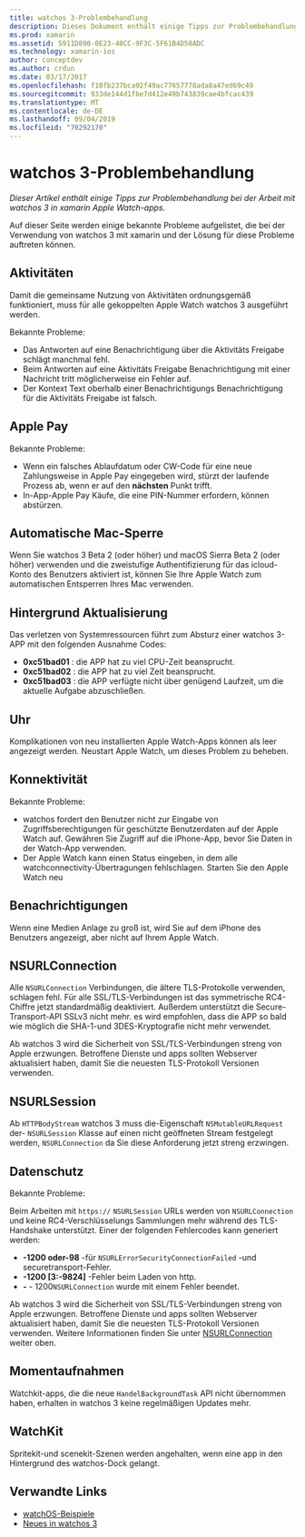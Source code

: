 ```yaml
---
title: watchos 3-Problembehandlung
description: Dieses Dokument enthält einige Tipps zur Problembehandlung bei der Arbeit mit watchos 3 in xamarin. Tipps beziehen sich auf Aktivitäten, Apple Pay, Hintergrund Aktualisierungen, NSURLConnection, Datenschutz und vieles mehr.
ms.prod: xamarin
ms.assetid: 5911D898-0E23-40CC-9F3C-5F61B4D50ADC
ms.technology: xamarin-ios
author: conceptdev
ms.author: crdun
ms.date: 03/17/2017
ms.openlocfilehash: f10fb237bca92f49ac77657778ada8a47ed69c49
ms.sourcegitcommit: 933de144d1fbe7d412e49b743839cae4bfcac439
ms.translationtype: MT
ms.contentlocale: de-DE
ms.lasthandoff: 09/04/2019
ms.locfileid: "70292170"
---
```

# <a name="watchos-3-troubleshooting"></a>watchos 3-Problembehandlung

_Dieser Artikel enthält einige Tipps zur Problembehandlung bei der Arbeit mit watchos 3 in xamarin Apple Watch-apps._

Auf dieser Seite werden einige bekannte Probleme aufgelistet, die bei der Verwendung von watchos 3 mit xamarin und der Lösung für diese Probleme auftreten können.

## <a name="activities"></a>Aktivitäten

Damit die gemeinsame Nutzung von Aktivitäten ordnungsgemäß funktioniert, muss für alle gekoppelten Apple Watch watchos 3 ausgeführt werden.

Bekannte Probleme:

- Das Antworten auf eine Benachrichtigung über die Aktivitäts Freigabe schlägt manchmal fehl.
- Beim Antworten auf eine Aktivitäts Freigabe Benachrichtigung mit einer Nachricht tritt möglicherweise ein Fehler auf.
- Der Kontext Text oberhalb einer Benachrichtigungs Benachrichtigung für die Aktivitäts Freigabe ist falsch.

## <a name="apple-pay"></a>Apple Pay

Bekannte Probleme:

- Wenn ein falsches Ablaufdatum oder CW-Code für eine neue Zahlungsweise in Apple Pay eingegeben wird, stürzt der laufende Prozess ab, wenn er auf den **nächsten** Punkt trifft.
- In-App-Apple Pay Käufe, die eine PIN-Nummer erfordern, können abstürzen.

## <a name="auto-mac-unlock"></a>Automatische Mac-Sperre

Wenn Sie watchos 3 Beta 2 (oder höher) und macOS Sierra Beta 2 (oder höher) verwenden und die zweistufige Authentifizierung für das icloud-Konto des Benutzers aktiviert ist, können Sie Ihre Apple Watch zum automatischen Entsperren Ihres Mac verwenden.

## <a name="background-refresh"></a>Hintergrund Aktualisierung

Das verletzen von Systemressourcen führt zum Absturz einer watchos 3-APP mit den folgenden Ausnahme Codes:

- **0xc51bad01** : die APP hat zu viel CPU-Zeit beansprucht.
- **0xc51bad02** : die APP hat zu viel Zeit beansprucht.
- **0xc51bad03** : die APP verfügte nicht über genügend Laufzeit, um die aktuelle Aufgabe abzuschließen.

## <a name="clock"></a>Uhr

Komplikationen von neu installierten Apple Watch-Apps können als leer angezeigt werden. Neustart Apple Watch, um dieses Problem zu beheben.

## <a name="connectivity"></a>Konnektivität

Bekannte Probleme:

- watchos fordert den Benutzer nicht zur Eingabe von Zugriffsberechtigungen für geschützte Benutzerdaten auf der Apple Watch auf. Gewähren Sie Zugriff auf die iPhone-App, bevor Sie Daten in der Watch-App verwenden.
- Der Apple Watch kann einen Status eingeben, in dem alle watchconnectivity-Übertragungen fehlschlagen. Starten Sie den Apple Watch neu

## <a name="notifications"></a>Benachrichtigungen

Wenn eine Medien Anlage zu groß ist, wird Sie auf dem iPhone des Benutzers angezeigt, aber nicht auf Ihrem Apple Watch.

## <a name="nsurlconnection"></a>NSURLConnection

Alle `NSURLConnection` Verbindungen, die ältere TLS-Protokolle verwenden, schlagen fehl. Für alle SSL/TLS-Verbindungen ist das symmetrische RC4-Chiffre jetzt standardmäßig deaktiviert. Außerdem unterstützt die Secure-Transport-API SSLv3 nicht mehr. es wird empfohlen, dass die APP so bald wie möglich die SHA-1-und 3DES-Kryptografie nicht mehr verwendet.

Ab watchos 3 wird die Sicherheit von SSL/TLS-Verbindungen streng von Apple erzwungen. Betroffene Dienste und apps sollten Webserver aktualisiert haben, damit Sie die neuesten TLS-Protokoll Versionen verwenden.

## <a name="nsurlsession"></a>NSURLSession

Ab `HTTPBodyStream` watchos 3 muss die-Eigenschaft `NSMutableURLRequest` der- `NSURLSession` Klasse auf einen nicht geöffneten Stream festgelegt werden, `NSURLConnection` da Sie diese Anforderung jetzt streng erzwingen.

## <a name="privacy"></a>Datenschutz

Bekannte Probleme:

Beim Arbeiten mit `https://` `NSURLSession` URLs werden von `NSURLConnection` und keine RC4-Verschlüsselungs Sammlungen mehr während des TLS-Handshake unterstützt. Einer der folgenden Fehlercodes kann generiert werden:

- **-1200 oder-98** -für `NSURLErrorSecurityConnectionFailed` -und securetransport-Fehler.
- **-1200 [3:-9824]** -Fehler beim Laden von http.
- **-**  -  1200`NSURLConnection` wurde mit einem Fehler beendet.

Ab watchos 3 wird die Sicherheit von SSL/TLS-Verbindungen streng von Apple erzwungen. Betroffene Dienste und apps sollten Webserver aktualisiert haben, damit Sie die neuesten TLS-Protokoll Versionen verwenden. Weitere Informationen finden Sie unter [NSURLConnection](#nsurlconnection) weiter oben.

## <a name="snapshots"></a>Momentaufnahmen

Watchkit-apps, die die neue `HandelBackgroundTask` API nicht übernommen haben, erhalten in watchos 3 keine regelmäßigen Updates mehr. 

## <a name="watchkit"></a>WatchKit

Spritekit-und scenekit-Szenen werden angehalten, wenn eine app in den Hintergrund des watchos-Dock gelangt.

## <a name="related-links"></a>Verwandte Links

- [watchOS-Beispiele](https://docs.microsoft.com/samples/browse/?products=xamarin&term=Xamarin.iOS+watchOS)
- [Neues in watchos 3](https://developer.apple.com/library/prerelease/content/releasenotes/General/WhatsNewInwatchOS/Articles/watchOS3.html#//apple_ref/doc/uid/TP40017085-SW1)
